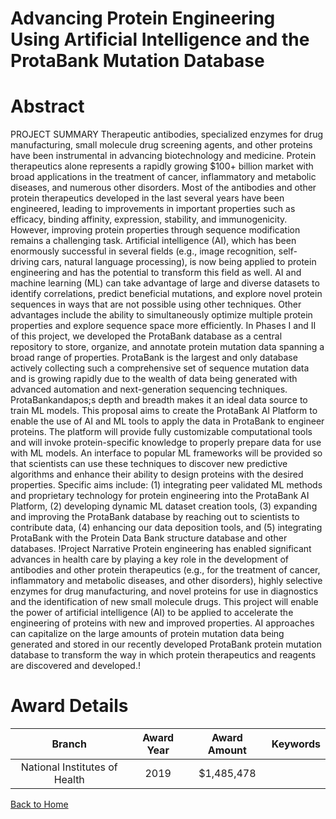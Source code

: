 
Advancing Protein Engineering Using Artificial Intelligence and the ProtaBank Mutation Database
===============================================================================================

# Abstract


PROJECT SUMMARY
Therapeutic antibodies, specialized enzymes for drug manufacturing, small molecule drug screening agents,
and other proteins have been instrumental in advancing biotechnology and medicine. Protein therapeutics
alone represents a rapidly growing $100+ billion market with broad applications in the treatment of cancer,
inflammatory and metabolic diseases, and numerous other disorders. Most of the antibodies and other protein
therapeutics developed in the last several years have been engineered, leading to improvements in important
properties such as efficacy, binding affinity, expression, stability, and immunogenicity. However, improving
protein properties through sequence modification remains a challenging task. Artificial intelligence (AI), which
has been enormously successful in several fields (e.g., image recognition, self-driving cars, natural language
processing), is now being applied to protein engineering and has the potential to transform this field as well. AI
and machine learning (ML) can take advantage of large and diverse datasets to identify correlations, predict
beneficial mutations, and explore novel protein sequences in ways that are not possible using other
techniques. Other advantages include the ability to simultaneously optimize multiple protein properties and
explore sequence space more efficiently. In Phases I and II of this project, we developed the ProtaBank
database as a central repository to store, organize, and annotate protein mutation data spanning a broad
range of properties. ProtaBank is the largest and only database actively collecting such a comprehensive set of
sequence mutation data and is growing rapidly due to the wealth of data being generated with advanced
automation and next-generation sequencing techniques. ProtaBankandapos;s depth and breadth makes it an ideal data
source to train ML models. This proposal aims to create the ProtaBank AI Platform to enable the use of AI and
ML tools to apply the data in ProtaBank to engineer proteins. The platform will provide fully customizable
computational tools and will invoke protein-specific knowledge to properly prepare data for use with ML
models. An interface to popular ML frameworks will be provided so that scientists can use these techniques to
discover new predictive algorithms and enhance their ability to design proteins with the desired properties.
Specific aims include: (1) integrating peer validated ML methods and proprietary technology for protein
engineering into the ProtaBank AI Platform, (2) developing dynamic ML dataset creation tools, (3) expanding
and improving the ProtaBank database by reaching out to scientists to contribute data, (4) enhancing our data
deposition tools, and (5) integrating ProtaBank with the Protein Data Bank structure database and other
databases.
!Project Narrative
Protein engineering has enabled significant advances in health care by playing a key role in the development
of antibodies and other protein therapeutics (e.g., for the treatment of cancer, inflammatory and metabolic
diseases, and other disorders), highly selective enzymes for drug manufacturing, and novel proteins for use in
diagnostics and the identification of new small molecule drugs. This project will enable the power of artificial
intelligence (AI) to be applied to accelerate the engineering of proteins with new and improved properties. AI
approaches can capitalize on the large amounts of protein mutation data being generated and stored in our
recently developed ProtaBank protein mutation database to transform the way in which protein therapeutics
and reagents are discovered and developed.!  

# Award Details

|Branch|Award Year|Award Amount|Keywords|
| :---: | :---: | :---: | :---: |
|National Institutes of Health|2019|$1,485,478||
  
  


[Back to Home](https://github.com/chrischow/dod_sbir_awards/Reports/JH/#2538)